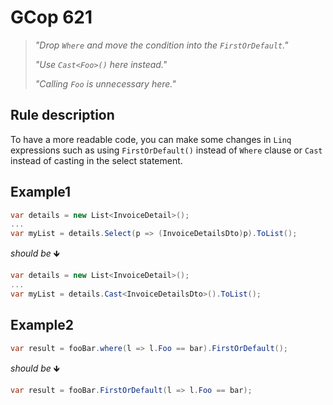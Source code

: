 ﻿# GCop 621

> *"Drop `Where` and move the condition into the `FirstOrDefault`."*
> 
> *"Use `Cast<Foo>()` here instead."*
> 
> *"Calling `Foo` is unnecessary here."*



## Rule description

To have a more readable code, you can make some changes in `Linq` expressions such as using `FirstOrDefault()` instead of `Where` clause or `Cast` instead of casting in the select statement.

## Example1

```csharp
var details = new List<InvoiceDetail>();
...
var myList = details.Select(p => (InvoiceDetailsDto)p).ToList();
```

*should be* 🡻

```csharp
var details = new List<InvoiceDetail>();
...
var myList = details.Cast<InvoiceDetailsDto>().ToList();
```

## Example2

```csharp
var result = fooBar.where(l => l.Foo == bar).FirstOrDefault();
```

*should be* 🡻

```csharp
var result = fooBar.FirstOrDefault(l => l.Foo == bar);
```